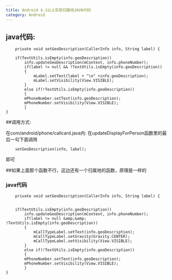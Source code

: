 ```yaml
---
title: Android 4.1以上实现归属地JAVA代码
category: Android
---
```




java代码:
--------
        private void setGeoDescription(CallerInfo info, String label) {

        if(TextUtils.isEmpty(info.geoDescription))
            info.updateGeoDescription(mContext, info.phoneNumber);
            if(label != null && !TextUtils.isEmpty(info.geoDescription))
            {
                mLabel.setText(label + "\n" +info.geoDescription);
                mLabel.setVisibility(View.VISIBLE);
            }
            else if(!TextUtils.isEmpty(info.geoDescription))
            {
            mPhoneNumber.setText(info.geoDescription);
            mPhoneNumber.setVisibility(View.VISIBLE);
            }
    }

##调用方式:
>
在com/android/phone/callcard.java内:
在updateDisplayForPerson函数里的最后一句下面调用

		setGeoDescription(info, label);

>
即可

##如果上面那个函数不行，这边还有一个归属地的函数，原理是一样的

### java代码

		private void setGeoDescription(CallerInfo info, String label) {


        if(TextUtils.isEmpty(info.geoDescription))
            info.updateGeoDescription(mContext, info.phoneNumber);
            if(label != null &amp;&amp; !TextUtils.isEmpty(info.geoDescription))
            {
                mCallTypeLabel.setText(info.geoDescription);
                mCallTypeLabel.setGravity(Gravity.CENTER);
                mCallTypeLabel.setVisibility(View.VISIBLE);
            }
            else if(!TextUtils.isEmpty(info.geoDescription))
            {
            mPhoneNumber.setText(info.geoDescription);
            mPhoneNumber.setVisibility(View.VISIBLE);
            }
    }
